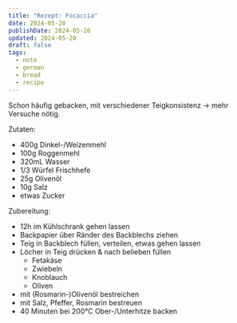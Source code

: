 ```yaml
---
title: "Rezept: Focaccia"
date: 2024-05-20
publishDate: 2024-05-20
updated: 2024-05-20
draft: false
tags:
  - note
  - german
  - bread
  - recipe
---
```

 
Schon häufig gebacken, mit verschiedener Teigkonsistenz -> mehr Versuche nötig.

Zutaten:

- 400g Dinkel-/Weizenmehl
- 100g Roggenmehl
- 320mL Wasser
- 1/3 Würfel Frischhefe
- 25g Olivenöl
- 10g Salz
- etwas Zucker

Zubereitung:

- 12h im Kühlschrank gehen lassen
- Backpapier über Ränder des Backblechs ziehen
- Teig in Backblech füllen, verteilen, etwas gehen lassen
- Löcher in Teig drücken & nach belieben füllen
	- Fetakäse
	- Zwiebeln
	- Knoblauch
	- Oliven
- mit (Rosmarin-)Olivenöl bestreichen
- mit Salz, Pfeffer, Rosmarin bestreuen
- 40 Minuten bei 200°C Ober-/Unterhitze backen
